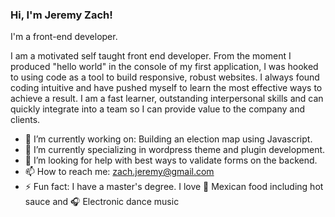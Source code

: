 ### Hi, I'm Jeremy Zach!
I'm a front-end developer.

I am a motivated self taught front end developer. From the moment I produced "hello world" in the console of my first application, I was hooked to using code as a tool to build responsive, robust websites. I always found coding intuitive and have pushed myself to learn the most effective ways to achieve a result. I am a fast learner, outstanding interpersonal skills and can quickly integrate into a team so I can provide value to the company and clients.

- 🔭 I’m currently working on: Building an election map using Javascript.
- 🌱 I’m currently specializing in wordpress theme and plugin development.
- 🤔 I’m looking for help with best ways to validate forms on the backend.  
- 📫 How to reach me: zach.jeremy@gmail.com
- ⚡ Fun fact: I have a master's degree.  I love 🌮  Mexican food including hot sauce and 🎧 Electronic dance music

